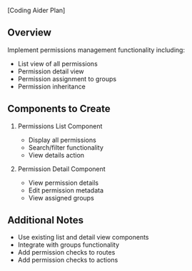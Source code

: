 [Coding Aider Plan]

## Overview
Implement permissions management functionality including:
- List view of all permissions
- Permission detail view
- Permission assignment to groups
- Permission inheritance

## Components to Create
1. Permissions List Component
   - Display all permissions
   - Search/filter functionality
   - View details action
   
2. Permission Detail Component
   - View permission details
   - Edit permission metadata
   - View assigned groups

## Additional Notes
- Use existing list and detail view components
- Integrate with groups functionality
- Add permission checks to routes
- Add permission checks to actions
